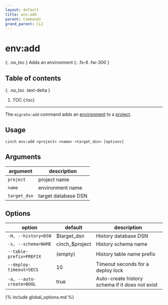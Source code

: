 ```yaml
---
layout: default
title: env:add
parent: Commands
grand_parent: CLI
---
```


# env:add
{: .no_toc }
Adds an environment
{: .fs-6 .fw-300 }

## Table of contents
{: .no_toc .text-delta }

1. TOC
{:toc}
----

The `migrate:add` command adds an [environment](/concepts/environment.html) to a [project](/concepts/project.html).

## Usage
```text
cinch env:add <project> <name> <target_dsn> [options]
```

## Arguments

| argument     | description         |
|--------------|---------------------|
| `project`    | project name        |
| `name`       | environment name    |
| `target_dsn` | target database DSN |

## Options

| option                   | default        | description                                     |
|--------------------------|----------------|-------------------------------------------------|
| `-H, --history=DSN`      | $target_dsn    | History database DSN                            |
| `-s, --schema=NAME`      | cinch_$project | History schema name                             |
| `--table-prefix=PREFIX`  | (empty)        | History table name prefix                       |
| `--deploy-timeout=SECS`  | 10             | Timeout seconds for a deploy lock               |
| `-a, --auto-create=BOOL` | true           | Auto-create history schema if it does not exist |
{% include global_options.md %}